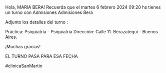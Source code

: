 Hola, MARIA  BERA! Recuerda que el martes 6 febrero 2024 09:20 hs tienes un turno con Admisiones  Admisiones Bera

Adjunto los detalles del turno :

Práctica: Psiquiatría - Psiquiatria
Dirección: Calle 11. Berazategui - Buenos Aires.

¡Muchas gracias!

EL TURNO PASA PARA ESA FECHA

#clinicaSanMartin
